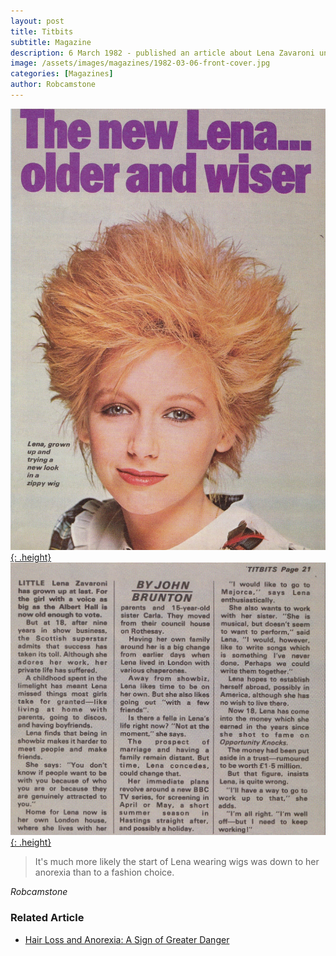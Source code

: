 ```yaml
---
layout: post
title: Titbits
subtitle: Magazine
description: 6 March 1982 - published an article about Lena Zavaroni under the heading The New Lena... older and wiser.
image: /assets/images/magazines/1982-03-06-front-cover.jpg
categories: [Magazines]
author: Robcamstone
---
```


[![](/assets/images/magazines/1982-03-06-front-cover.jpg){: .height}](/assets/images/magazines/1982-03-06-front-cover.jpg)
[![](/assets/images/magazines/1982-03-06-titbits-inside.jpg){: .height}](/assets/images/magazines/1982-03-06-titbits-inside.jpg)

> It's much more likely the start of Lena wearing wigs was down to her anorexia than to a fashion choice.

<cite>Robcamstone</cite>

### Related Article
* [Hair Loss and Anorexia: A Sign of Greater Danger](https://www.edcatalogue.com/hair-loss-and-anorexia-a-sign-of-greater-danger)

<style>
.height {width:auto; height:393.7px;}
</style>

